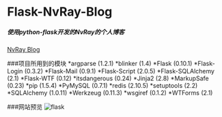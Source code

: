 # Flask-NvRay-Blog
<h5>使用python-flask开发的NvRay的个人博客</h5>

<a href="http://hawan.sinaapp.com/">NvRay Blog</a>

###项目所用到的模块
*argparse (1.2.1)
*blinker (1.4)
*Flask (0.10.1)
*Flask-Login (0.3.2)
*Flask-Mail (0.9.1)
*Flask-Script (2.0.5)
*Flask-SQLAlchemy (2.1)
*Flask-WTF (0.12)
*itsdangerous (0.24)
*Jinja2 (2.8)
*MarkupSafe (0.23)
*pip (1.5.4)
*PyMySQL (0.7.1)
*redis (2.10.5)
*setuptools (2.2)
*SQLAlchemy (1.0.11)
*Werkzeug (0.11.3)
*wsgiref (0.1.2)
*WTForms (2.1)

###网站预览
![flask](http://http://769007157.host3v.net/nvrayflask.png)